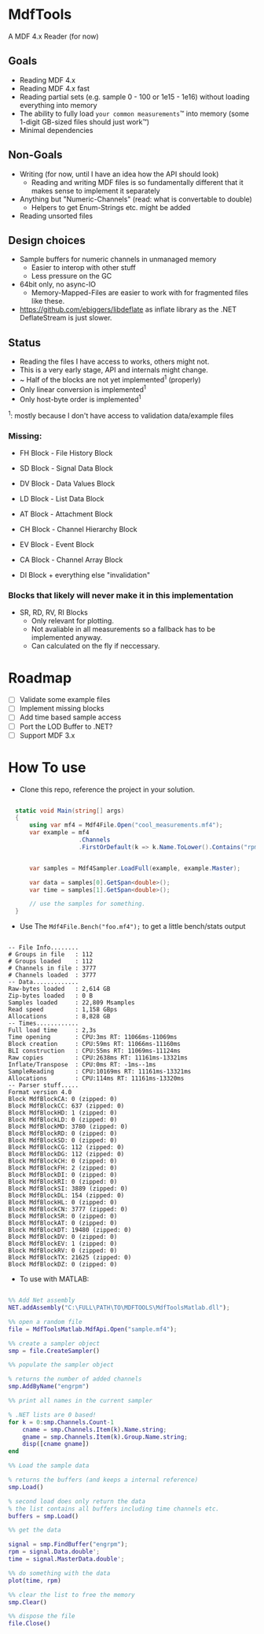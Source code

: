# MdfTools

A MDF 4.x Reader (for now)

## Goals

* Reading MDF 4.x
* Reading MDF 4.x fast
* Reading partial sets (e.g. sample 0 - 100 or 1e15 - 1e16) without loading everything into memory
* The ability to fully load `your common measurements`™ into memory (some 1-digit GB-sized files should just work™)
* Minimal dependencies

## Non-Goals

* Writing (for now, until I have an idea how the API should look)
  * Reading and writing MDF files is so fundamentally different that it makes sense to implement it separately
* Anything but "Numeric-Channels" (read: what is convertable to double)
  * Helpers to get Enum-Strings etc. might be added
* Reading unsorted files

## Design choices

* Sample buffers for numeric channels in unmanaged memory
  * Easier to interop with other stuff
  * Less pressure on the GC
* 64bit only, no async-IO
  * Memory-Mapped-Files are easier to work with for fragmented files like these. 
* https://github.com/ebiggers/libdeflate as inflate library as the .NET DeflateStream is just slower.

## Status

* Reading the files I have access to works, others might not.
* This is a very early stage, API and internals might change.
* ~ Half of the blocks are not yet implemented<sup>1</sup> (properly)
* Only linear conversion is implemented<sup>1</sup>
* Only host-byte order is implemented<sup>1</sup>

<sup>1</sup>: mostly because I don't have access to validation data/example files

### Missing:

* FH Block - File History Block
* SD Block - Signal Data Block
* DV Block - Data Values Block
* LD Block - List Data Block
* AT Block - Attachment Block
* CH Block - Channel Hierarchy Block
* EV Block - Event Block
* CA Block - Channel Array Block

* DI Block + everything else "invalidation"

### Blocks that likely will never make it in this implementation

* SR, RD, RV, RI Blocks
  * Only relevant for plotting.
  * Not avaliable in all measurements so a fallback has to be implemented anyway.
  * Can calculated on the fly if neccessary.
  
# Roadmap

* [ ] Validate some example files
* [ ] Implement missing blocks
* [ ] Add time based sample access
* [ ] Port the LOD Buffer to .NET?
* [ ] Support MDF 3.x

# How To use

* Clone this repo, reference the project in your solution.

```csharp

  static void Main(string[] args)
  {
      using var mf4 = Mdf4File.Open("cool_measurements.mf4");
      var example = mf4
                    .Channels
                    .FirstOrDefault(k => k.Name.ToLower().Contains("rpm_channel"));


      var samples = Mdf4Sampler.LoadFull(example, example.Master);

      var data = samples[0].GetSpan<double>();
      var time = samples[1].GetSpan<double>();

      // use the samples for something.
  }

```

* Use The `Mdf4File.Bench("foo.mf4");` to get a little bench/stats output

```

-- File Info........
# Groups in file   : 112
# Groups loaded    : 112
# Channels in file : 3777
# Channels loaded  : 3777
-- Data.............
Raw-bytes loaded   : 2,614 GB
Zip-bytes loaded   : 0 B
Samples loaded     : 22,809 Msamples
Read speed         : 1,158 GBps
Allocations        : 8,828 GB
-- Times............
Full load time     : 2,3s
Time opening       : CPU:3ms RT: 11066ms-11069ms
Block creation     : CPU:59ms RT: 11066ms-11160ms
BLI construction   : CPU:55ms RT: 11069ms-11124ms
Raw copies         : CPU:2638ms RT: 11161ms-13321ms
Inflate/Transpose  : CPU:0ms RT: -1ms--1ms
SampleReading      : CPU:10169ms RT: 11161ms-13321ms
Allocations        : CPU:114ms RT: 11161ms-13320ms
-- Parser stuff.....
Format version 4.0
Block MdfBlockCA: 0 (zipped: 0)
Block MdfBlockCC: 637 (zipped: 0)
Block MdfBlockHD: 1 (zipped: 0)
Block MdfBlockLD: 0 (zipped: 0)
Block MdfBlockMD: 3780 (zipped: 0)
Block MdfBlockRD: 0 (zipped: 0)
Block MdfBlockSD: 0 (zipped: 0)
Block MdfBlockCG: 112 (zipped: 0)
Block MdfBlockDG: 112 (zipped: 0)
Block MdfBlockCH: 0 (zipped: 0)
Block MdfBlockFH: 2 (zipped: 0)
Block MdfBlockDI: 0 (zipped: 0)
Block MdfBlockRI: 0 (zipped: 0)
Block MdfBlockSI: 3889 (zipped: 0)
Block MdfBlockDL: 154 (zipped: 0)
Block MdfBlockHL: 0 (zipped: 0)
Block MdfBlockCN: 3777 (zipped: 0)
Block MdfBlockSR: 0 (zipped: 0)
Block MdfBlockAT: 0 (zipped: 0)
Block MdfBlockDT: 19480 (zipped: 0)
Block MdfBlockDV: 0 (zipped: 0)
Block MdfBlockEV: 1 (zipped: 0)
Block MdfBlockRV: 0 (zipped: 0)
Block MdfBlockTX: 21625 (zipped: 0)
Block MdfBlockDZ: 0 (zipped: 0)

```

* To use with MATLAB:

```matlab

%% Add Net assembly
NET.addAssembly("C:\FULL\PATH\TO\MDFTOOLS\MdfToolsMatlab.dll");

%% open a random file
file = MdfToolsMatlab.MdfApi.Open("sample.mf4");

%% create a sampler object
smp = file.CreateSampler()

%% populate the sampler object

% returns the number of added channels
smp.AddByName("engrpm")

%% print all names in the current sampler

% .NET lists are 0 based!
for k = 0:smp.Channels.Count-1
    cname = smp.Channels.Item(k).Name.string;
    gname = smp.Channels.Item(k).Group.Name.string;
    disp([cname gname])
end

%% Load the sample data

% returns the buffers (and keeps a internal reference)
smp.Load()

% second load does only return the data
% the list contains all buffers including time channels etc.
buffers = smp.Load()

%% get the data

signal = smp.FindBuffer("engrpm");
rpm = signal.Data.double';
time = signal.MasterData.double';

%% do something with the data
plot(time, rpm)

%% clear the list to free the memory
smp.Clear()

%% dispose the file
file.Close()

```

